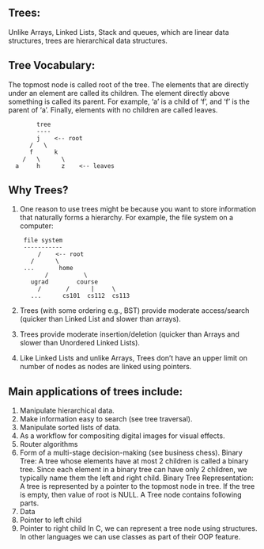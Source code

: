 ## Trees: 
  Unlike Arrays, Linked Lists, Stack and queues, which are linear data structures, trees are hierarchical data structures.
## Tree Vocabulary: 
  The topmost node is called root of the tree. The elements that are directly under an element are called its children. The element directly above something is called its parent. For example, ‘a’ is a child of ‘f’, and ‘f’ is the parent of ‘a’. Finally, elements with no children are called leaves. 

            tree
            ----
            j    <-- root
          /   \
          f      k  
        /   \      \
      a     h      z    <-- leaves

## Why Trees? 
1. One reason to use trees might be because you want to store information that naturally forms a hierarchy. For example, the file system on a computer: 

        file system
        -----------
            /    <-- root
          /      \
        ...       home
              /          \
          ugrad        course
            /       /      |     \
          ...      cs101  cs112  cs113

2. Trees (with some ordering e.g., BST) provide moderate access/search (quicker than Linked List and slower than arrays). 
3. Trees provide moderate insertion/deletion (quicker than Arrays and slower than Unordered Linked Lists). 
4. Like Linked Lists and unlike Arrays, Trees don’t have an upper limit on number of nodes as nodes are linked using pointers.

## Main applications of trees include: 
1. Manipulate hierarchical data. 
2. Make information easy to search (see tree traversal). 
3. Manipulate sorted lists of data. 
4. As a workflow for compositing digital images for visual effects. 
5. Router algorithms 
6. Form of a multi-stage decision-making (see business chess). 
Binary Tree: A tree whose elements have at most 2 children is called a binary tree. Since each element in a binary tree can have only 2 children, we typically name them the left and right child. 
Binary Tree Representation: A tree is represented by a pointer to the topmost node in tree. If the tree is empty, then value of root is NULL. 
A Tree node contains following parts. 
1. Data 
2. Pointer to left child 
3. Pointer to right child
In C, we can represent a tree node using structures. In other languages we can use classes as part of their OOP feature.

